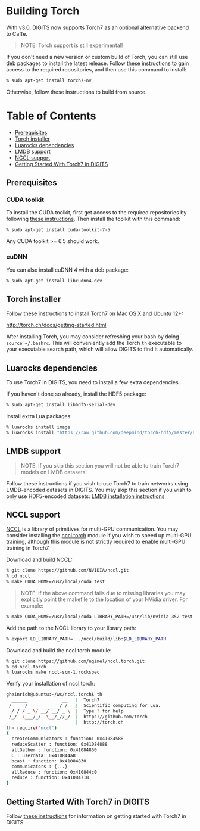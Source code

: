 # Building Torch

With v3.0, DIGITS now supports Torch7 as an optional alternative backend to Caffe.

> NOTE: Torch support is still experimental!

If you don't need a new version or custom build of Torch, you can still use deb packages to install the latest release.
Follow [these instructions](UbuntuInstall.md#repository-access) to gain access to the required repositories, and then use this command to install:
```sh
% sudo apt-get install torch7-nv
```
Otherwise, follow these instructions to build from source.

Table of Contents
=================
* [Prerequisites](#prerequisites)
* [Torch installer](#torch-installer)
* [Luarocks dependencies](#luarocks-dependencies)
* [LMDB support](#lmdb-support)
* [NCCL support](#nccl-support)
* [Getting Started With Torch7 in DIGITS](#getting-started-with-torch7-in-digits)

## Prerequisites

### CUDA toolkit

To install the CUDA toolkit, first get access to the required repositories by following [these instructions](UbuntuInstall.md#repository-access).
Then install the toolkit with this command:
```sh
% sudo apt-get install cuda-toolkit-7-5
```
Any CUDA toolkit >= 6.5 should work.

### cuDNN

You can also install cuDNN 4 with a deb package:
```sh
% sudo apt-get install libcudnn4-dev
```

## Torch installer

Follow these instructions to install Torch7 on Mac OS X and Ubuntu 12+:

http://torch.ch/docs/getting-started.html

After installing Torch, you may consider refreshing your bash by doing `source ~/.bashrc`. This will conveniently add the Torch `th` executable to your executable search path, which will allow DIGITS to find it automatically.

## Luarocks dependencies

To use Torch7 in DIGITS, you need to install a few extra dependencies.

If you haven't done so already, install the HDF5 package:
```sh
% sudo apt-get install libhdf5-serial-dev
```

Install extra Lua packages:
```sh
% luarocks install image
% luarocks install "https://raw.github.com/deepmind/torch-hdf5/master/hdf5-0-0.rockspec"
```

## LMDB support

> NOTE: If you skip this section you will not be able to train Torch7 models on LMDB datasets!

Follow these instructions if you wish to use Torch7 to train networks using LMDB-encoded datasets in DIGITS. You may skip this section if you wish to only use HDF5-encoded datasets:
[LMDB installation instructions](BuildTorchLMDB.md)

## NCCL support

[NCCL](https://github.com/NVIDIA/nccl) is a library of primitives for multi-GPU communication.
You may consider installing the [nccl.torch](https://github.com/ngimel/nccl.torch) module if you wish to speed up
multi-GPU training, although this module is not strictly required to enable multi-GPU training in Torch7.

Download and build NCCL:
```sh
% git clone https://github.com/NVIDIA/nccl.git
% cd nccl
% make CUDA_HOME=/usr/local/cuda test
```

> NOTE: if the above command fails due to missing libraries you may explicitly point the makefile to the location of your NVidia driver. For example:

```sh
% make CUDA_HOME=/usr/local/cuda LIBRARY_PATH=/usr/lib/nvidia-352 test
```

Add the path to the NCCL library to your library path:
```sh
% export LD_LIBRARY_PATH=.../nccl/build/lib:$LD_LIBRARY_PATH
```

Download and build the nccl.torch module:
```sh
% git clone https://github.com/ngimel/nccl.torch.git
% cd nccl.torch
% luarocks make nccl-scm-1.rockspec
```

Verify your installation of nccl.torch:
```sh
gheinrich@ubuntu:~/ws/nccl.torch$ th
  ______             __   |  Torch7
 /_  __/__  ________/ /   |  Scientific computing for Lua.
  / / / _ \/ __/ __/ _ \  |  Type ? for help
 /_/  \___/_/  \__/_//_/  |  https://github.com/torch
                          |  http://torch.ch
th> require('nccl')
{
  createCommunicators : function: 0x41084588
  reduceScatter : function: 0x41084888
  allGather : function: 0x41084860
  C : userdata: 0x410844a8
  bcast : function: 0x41084830
  communicators : {...}
  allReduce : function: 0x410844c0
  reduce : function: 0x41084718
}
```

## Getting Started With Torch7 in DIGITS

Follow [these instructions](GettingStartedTorch.md) for information on getting started with Torch7 in DIGITS.
